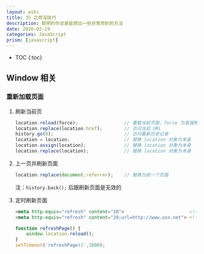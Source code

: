 ```yaml
---
layout: wiki
title: JS 之奇淫技巧
description: 聪明的你总是能想出一些非常奇妙的方法
date: 2020-02-19
categories: JavaScript
prism: [javascript]
---
```


* TOC
{:toc}

## Window 相关

### 重新加载页面

1. 刷新当前页

    ```javascript
    location.reload(force);                 // 重载当前页面，force 为真强制刷新
    location.replace(location.href);        // 访问当前 URL
    history.go(0);                          // 访问最新历史记录
    location = location;                    // 替换 location 对象为本身
    location.assign(location);              // 替换 location 对象为本身
    location.replace(location);             // 替换 location 对象为本身
    ```

2. 上一页并刷新页面

    ```javascript
    location.replace(document.referrer);    // 替换为前一个页面
    ```

    注：`history.back();` 后跟刷新页面是无效的

3. 定时刷新页面

    ```html
    <meta http-equiv="refresh" content="20">                        <!-- 定时刷新 -->
    <meta http-equiv="refresh" content="20;url=http://www.xxx.net"> <!-- 定时跳转 -->
    ```

    ```javascript
    function refreshPage() {
        window.location.reload();
    }
    setTimeout('refreshPage()',1000);
    ```